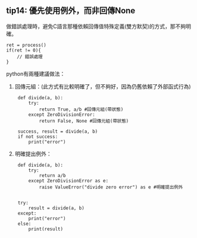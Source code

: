 ## tip14: 優先使用例外，而非回傳None
做錯誤處理時，避免C語言那種依賴回傳值特殊定義(雙方默契)的方式，那不夠明確。

    ret = process()
    if(ret != 0){
        // 錯誤處理
    }

python有兩種建議做法：  
1) 回傳元組：(此方式有比較明確了，但不夠好，因為仍舊依賴了外部函式行為)    

        def divide(a, b):
            try:
                return True, a/b #回傳元組(帶狀態)
            except ZeroDivisionError:
                return False, None #回傳元組(帶狀態)

        success, result = divide(a, b)
        if not success:
            print("error")

 

2) 明確提出例外：  

        def divide(a, b):
            try:
                return a/b
            except ZeroDivisionError as e:
                raise ValueError("divide zero error") as e #明確提出例外
                

        try:
            result = divide(a, b)
        except:
            print("error")
        else:
            print(result)